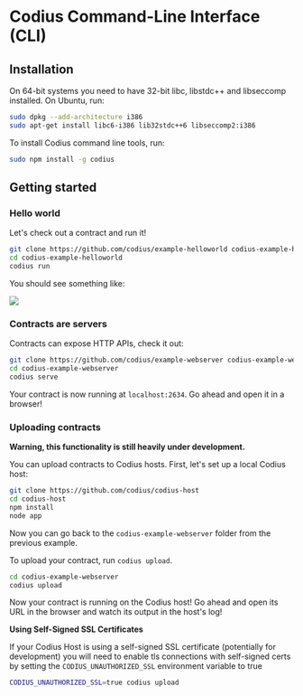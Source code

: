 # Codius Command-Line Interface (CLI)

## Installation

On 64-bit systems you need to have 32-bit libc, libstdc++ and libseccomp installed. On Ubuntu, run:

``` sh
sudo dpkg --add-architecture i386
sudo apt-get install libc6-i386 lib32stdc++6 libseccomp2:i386
```

To install Codius command line tools, run:

``` sh
sudo npm install -g codius
```

## Getting started

### Hello world

Let's check out a contract and run it!

``` sh
git clone https://github.com/codius/example-helloworld codius-example-helloworld
cd codius-example-helloworld
codius run
```

You should see something like:

![](http://i.imgur.com/rXaQMFU.png)


### Contracts are servers

Contracts can expose HTTP APIs, check it out:

``` sh
git clone https://github.com/codius/example-webserver codius-example-webserver
cd codius-example-webserver
codius serve
```

Your contract is now running at `localhost:2634`. Go ahead and open it in a browser!

### Uploading contracts

**Warning, this functionality is still heavily under development.**

You can upload contracts to Codius hosts. First, let's set up a local Codius host:

``` sh
git clone https://github.com/codius/codius-host
cd codius-host
npm install
node app
```

Now you can go back to the `codius-example-webserver` folder from the previous example.

To upload your contract, run `codius upload`.

``` sh
cd codius-example-webserver
codius upload
```

Now your contract is running on the Codius host! Go ahead and open its URL in the browser and watch its output in the host's log!

**Using Self-Signed SSL Certificates**

If your Codius Host is using a self-signed SSL certificate (potentially for development) you will need to
enable tls connections with self-signed certs by setting the `CODIUS_UNAUTHORIZED_SSL` environment variable to true

``` sh
CODIUS_UNAUTHORIZED_SSL=true codius upload
```
